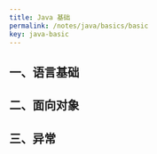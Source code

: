 ```yaml
---
title: Java 基础
permalink: /notes/java/basics/basic
key: java-basic
---
```


## 一、语言基础




## 二、面向对象


## 三、异常



